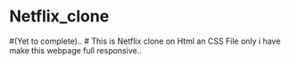 # Netflix_clone <br>
# (Yet to complete)..
 # This is Netflix clone on Html an CSS File only i have make this webpage full responsive..
